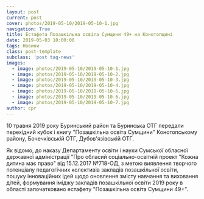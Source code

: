 ```yaml
---
layout: post
current: post
cover: photos/2019-05-10/2019-05-10-1.jpg
navigation: True
title: Естафета Позашкільна освіта Сумщини 49+ на Конотопщині
date: 2019-05-03 10:00:00
tags: Новини
class: post-template
subclass: 'post tag-news'
images:
  - image: photos/2019-05-10/2019-05-10-1.jpg
  - image: photos/2019-05-10/2019-05-10-2.jpg
  - image: photos/2019-05-10/2019-05-10-3.jpg
  - image: photos/2019-05-10/2019-05-10-4.jpg
  - image: photos/2019-05-10/2019-05-10-5.jpg
  - image: photos/2019-05-10/2019-05-10-6.jpg
  - image: photos/2019-05-10/2019-05-10-7.jpg
author: cpr
---
```


10 травня 2019 року Буринський район та Буринська ОТГ передали перехідний кубок і книгу "Позашкільна освіта Сумщини" Конотопському району, Бочечківській ОТГ, Дубов'язівській ОТГ.

Як відомо, до наказу Департаменту освіти і науки Сумської обласної державної адміністрації "Про обласий соціально-освітній проект "Кожна дитина має право" від 15.12.2017 №718-ОД, з метою виявлення творчого потенціалу педагогічних колективів закладів позашкільної освіти, пошуку інноваційних ідей щодо оновлення змісту навчання та виховання дітей, формування іміджу закладів позашкільної освіти 2019 року в області започатковано естафету "Позашкільна освіта Сумщини 49+".
